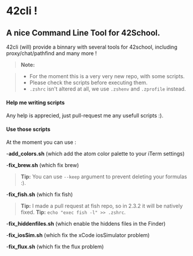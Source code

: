 42cli !
===================

A nice Command Line Tool for 42School.
-------------

42cli (will) provide a binnary with several tools for 42school, including proxy/chat/pathfind and many more !

> **Note:**

> - For the moment this is a very very new repo, with some scripts.
> - Please check the scripts before executing them.
> - `.zshrc` isn't altered at all, we use `.zshenv` and `.zprofile` instead.


#### <i class="icon-pencil"></i> Help me writing scripts

Any help is apprecied, just pull-request me any usefull scripts :).


#### <i class="icon-refresh"></i> Use those scripts

At the moment you can use :

-**add_colors.sh** (which add the atom color palette to your iTerm settings)

-**fix_brew.sh** (which fix brew)
> **Tip:** You can use `--keep` argument to prevent deleting your formulas :).

-**fix_fish.sh** (which fix fish)
> **Tip:** I made a pull request at fish repo, so in 2.3.2 it will be natively fixed.
> **Tip:** `echo "exec fish -l" >> .zshrc`.

-**fix_hiddenfiles.sh** (which enable the hiddens files in the Finder)

-**fix_iosSim.sh** (which fix the xCode iosSimulator problem)

-**fix_flux.sh** (which fix the flux problem)
